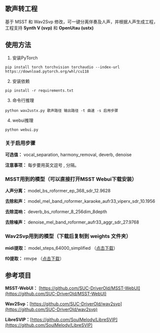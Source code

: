 ## 歌声转工程
基于 MSST 和 Wav2Svp 修改，可一键分离伴奏及人声，并根据人声生成工程，工程支持 **Synth V (svp)** 和 **OpenUtau (ustx)**


## 使用方法
1. 安装PyTorch
```shell
pip install torch torchvision torchaudio --index-url https://download.pytorch.org/whl/cu118
```
2. 安装依赖
```shell
pip install -r requirements.txt
```
3. 命令行推理
```shell
python wav2ustx.py 歌声路径 输出路径 -t 曲速 -s 启用步骤
```

4. webui推理
```shell
python webui.py
```
### 关于启用步骤
**可选值：** vocal_separation, harmony_removal, deverb, denoise

**注意事项：** 每步要用英文逗号 , 分隔。

### MSST用到的模型（可以直接打开MSST Webui下载安装）
**人声分离：** model_bs_roformer_ep_368_sdr_12.9628

**去除和声：** model_mel_band_roformer_karaoke_aufr33_viperx_sdr_10.1956

**去除混响：** deverb_bs_roformer_8_256dim_8depth

**去除噪声：** denoise_mel_band_roformer_aufr33_aggr_sdr_27.9768

### Wav2Svp用到的模型（下载后复制到 weights 文件夹）
**midi提取：** model_steps_64000_simplified （[点击下载](https://github.com/openvpi/SOME/releases/tag/v0.0.1)）

**f0提取：** rmvpe （[点击下载](https://github.com/yxlllc/RMVPE/releases)）

## 参考项目
**MSST-WebUI：** [https://github.com/SUC-DriverOld/MSST-WebUI](https://github.com/SUC-DriverOld/MSST-WebUI)

**Wav2Svp：**[https://github.com/SUC-DriverOld/wav2svp](https://github.com/SUC-DriverOld/wav2svp)

**LibreSVIP：**[https://github.com/SoulMelody/LibreSVIP](https://github.com/SoulMelody/LibreSVIP)
